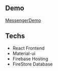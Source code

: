 ## Demo

[MessengerDemo](https://clone-messenger-6fe5b.web.app/)

## Techs

- React Frontend
- Material-ui
- Firebase Hosting
- FireStore Database
